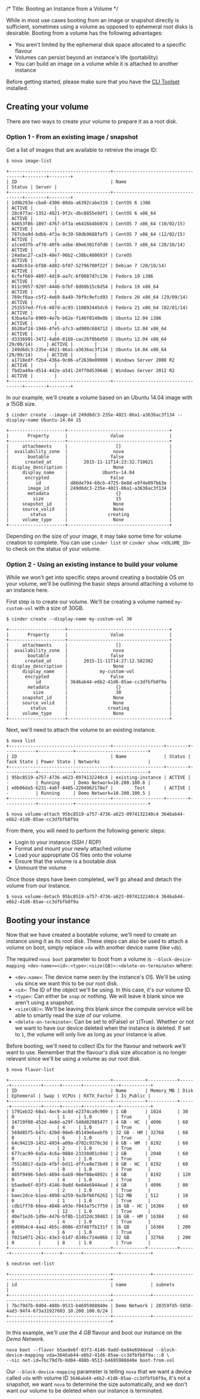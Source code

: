 /*
Title: Booting an Instance from a Volume
*/

While in most use cases booting from an image or snapshot directly is sufficient,
sometimes using a volume as opposed to ephemeral root disks is desirable. Booting
from a volume has the following advantages:

* You aren't limited by the ephemeral disk space allocated to a specific flavour
* Volumes can persist beyond an instance's life (portability)
* You can build an image on a volume while it is attached to another instance

Before getting started, please make sure that you have the [CLI Toolset](/101/installing-cli-tools)
installed.

## Creating your volume

There are two ways to create your volume to prepare it as a root disk.

### Option 1 - From an existing image / snapshot

Get a list of images that are available to retreive the image ID:

```
$ nova image-list

+--------------------------------------+------------------------------------+--------+--------+
| ID                                   | Name                               | Status | Server |
+--------------------------------------+------------------------------------+--------+--------+
| 1d9b293e-cba0-4306-80da-a6392cabe319 | CentOS 6 i386                      | ACTIVE |        |
| 28c077ac-1352-4821-9f2c-dbc8855e9df1 | CentOS 6 x86_64                    | ACTIVE |        |
| 64653f86-1897-4767-bf3a-e6416b4bb074 | CentOS 7 x86_64 (10/02/15)         | ACTIVE |        |
| 787cba9d-bdbb-4f3a-9c39-50db9688faf5 | CentOS 7 x86_64 (12/02/15)         | ACTIVE |        |
| a1ced3fb-af70-40f6-adbe-89e6301fdfd0 | CentOS 7 x86_64 (20/10/14)         | ACTIVE |        |
| 24adac27-ca19-48e7-90b2-c38bc480693f | CoreOS                             | ACTIVE |        |
| 4a48c61e-bf88-4d82-bf07-52796700f22f | Debian 7 (20/10/14)                | ACTIVE |        |
| 6cfef669-4897-4d19-aa7c-6f0087d7c13b | Fedora 19 i386                     | ACTIVE |        |
| 011c9957-920f-4446-b7bf-8d60b15c6d54 | Fedora 19 x86_64                   | ACTIVE |        |
| 769cf0aa-c5f2-4e69-8a49-70f9c9efcd93 | Fedora 20 x86_64 (29/09/14)        | ACTIVE |        |
| 251557ed-ffc6-407d-ac93-110892445dc6 | Fedora 21 x86_64 (02/01/14)        | ACTIVE |        |
| 63ba4a7a-0909-4e7b-b62e-f146f0140e8b | Ubuntu 12.04 i386                  | ACTIVE |        |
| 8b20af24-1946-4fe5-a7c3-ad908c684712 | Ubuntu 12.04 x86_64                | ACTIVE |        |
| d3336991-3472-4ab6-8168-cac26f0b6d50 | Ubuntu 12.04 x86_64 (29/09/14)     | ACTIVE |        |
| 249d6dc3-235e-4021-86a1-a3636ac3f134 | Ubuntu 14.04 x86_64 (29/09/14)     | ACTIVE |        |
| a1718edf-f2b4-436a-9c06-af2630e09908 | Windows Server 2008 R2             | ACTIVE |        |
| fbd2a49a-d514-442e-a541-24ff0d539646 | Windows Server 2012 R2             | ACTIVE |        |
+--------------------------------------+------------------------------------+--------+--------+
```

In our example, we'll create a volume based on an Ubuntu 14.04 image with a 15GB size.

```
$ cinder create --image-id 249d6dc3-235e-4021-86a1-a3636ac3f134 --display-name Ubuntu-14.04 15

+---------------------+--------------------------------------+
|       Property      |                Value                 |
+---------------------+--------------------------------------+
|     attachments     |                  []                  |
|  availability_zone  |                 nova                 |
|       bootable      |                false                 |
|      created_at     |      2015-11-11T14:23:32.710621      |
| display_description |                 None                 |
|     display_name    |             Ubuntu-14.04             |
|      encrypted      |                False                 |
|          id         | d86de794-60cb-4725-8e8d-e9f4e097b63e |
|       image_id      | 249d6dc3-235e-4021-86a1-a3636ac3f134 |
|       metadata      |                  {}                  |
|         size        |                  15                  |
|     snapshot_id     |                 None                 |
|     source_volid    |                 None                 |
|        status       |               creating               |
|     volume_type     |                 None                 |
+---------------------+--------------------------------------+
```

Depending on the size of your image, it may take some time for volume creation to complete. You can
use `cinder list` or `cinder show <VOLUME_ID>` to check on the status of your volume.

### Option 2 - Using an existing instance to build your volume

While we won't get into specific steps around creating a bootable OS on your volume, we'll be outlining
the basic steps around attaching a volume to an instance here.

First step is to create our volume. We'll be creating a volume named `my-custom-vol` with a size of 30GB.

```
$ cinder create --display-name my-custom-vol 30

+---------------------+--------------------------------------+
|       Property      |                Value                 |
+---------------------+--------------------------------------+
|     attachments     |                  []                  |
|  availability_zone  |                 nova                 |
|       bootable      |                false                 |
|      created_at     |      2015-11-11T14:27:12.582382      |
| display_description |                 None                 |
|     display_name    |            my-custom-vol             |
|      encrypted      |                False                 |
|          id         | 3646ab44-e6b2-41d6-85ae-cc3dfbfb8f9a |
|       metadata      |                  {}                  |
|         size        |                  30                  |
|     snapshot_id     |                 None                 |
|     source_volid    |                 None                 |
|        status       |               creating               |
|     volume_type     |                 None                 |
+---------------------+--------------------------------------+
```

Next, we'll need to attach the volume to an existing instance. 

```
$ nova list
+--------------------------------------+-------------------+--------+------------+-------------+---------------------------+
| ID                                   | Name              | Status | Task State | Power State | Networks                  |
+--------------------------------------+-------------------+--------+------------+-------------+---------------------------+
| 95bc8519-a757-4736-a623-0974132240c4 | existing-instance | ACTIVE | -          | Running     | Demo Network=10.200.100.6 |
| e0b06da5-6231-4a6f-8485-2204962178e7 |        Test       | ACTIVE | -          | Running     | Demo Network=10.200.100.5 |
+--------------------------------------+-------------------+--------+------------+-------------+---------------------------+

$ nova volume-attach 95bc8519-a757-4736-a623-0974132240c4 3646ab44-e6b2-41d6-85ae-cc3dfbfb8f9a 
```

From there, you will need to perform the following generic steps:

* Login to your instance (SSH / RDP)
* Format and mount your newly attached volume
* Load your appropriate OS files onto the volume
* Ensure that the volume is a bootable disk
* Unmount the volume

Once those steps have been completed, we'll go ahead and detach the volume from our instance.

```
$ nova volume-detach 95bc8519-a757-4736-a623-0974132240c4 3646ab44-e6b2-41d6-85ae-cc3dfbfb8f9a 
```

## Booting your instance

Now that we have created a bootable volume, we'll need to create an instance using it as its root disk.
These steps can also be used to attach a volume on boot, simply replace `vda` with another device name
(like `vdb`).

The required `nova boot` parameter to boot from a volume is `--block-device-mapping <dev-name>=<id>:<type>:<size(GB)>:<delete-on-terminate>`
where:

* `<dev-name>`: The device name seen by the instance's OS. We'll be using `vda` since we want this to be
our root disk.
* `<id>`: The ID of the object we'll be using. In this case, it's our volume ID.
* `<type>`: Can either be `snap` or nothing. We will leave it blank since we aren't using a snapshot.
* `<size(GB)>`: We'll be leaving this blank since the compute service will be able to smartly read
the size of our volume.
* `<delete-on-terminate>`: Can be set to `0`(False) or `1`(True). Whether or not we want to have our device 
deleted when the instance is deleted. If set to `1`, the volume will only live as long as your instance
is alive.

Before booting, we'll need to collect IDs for the flavour and network we'll want to use. Remember that the flavour's
disk size allocation is no longer relevant since we'll be using a volume as our root disk.

```
$ nova flavor-list

+--------------------------------------+------------+-----------+------+-----------+------+-------+-------------+-----------+
| ID                                   | Name       | Memory_MB | Disk | Ephemeral | Swap | VCPUs | RXTX_Factor | Is_Public |
+--------------------------------------+------------+-----------+------+-----------+------+-------+-------------+-----------+
| 1791eb32-68a1-4ec9-ac8d-e2374ca9c909 | 1 GB       | 1024      | 30   | 0         |      | 1     | 1.0         | True      |
| 34719f08-452d-4e8d-a29f-548d82985477 | 4 GB - HC  | 4096      | 60   | 0         |      | 4     | 1.0         | True      |
| 569d85f5-647c-420d-98e6-85149e6eebf6 | 32 GB - HM | 32768     | 60   | 0         |      | 6     | 1.0         | True      |
| 64c94219-1452-4934-a09a-d702c9370c3d | 8 GB - HM  | 8192      | 60   | 0         |      | 2     | 1.0         | True      |
| 677cac99-6a5a-4c6a-9884-23338d01c04d | 2 GB       | 2048      | 60   | 0         |      | 1     | 1.0         | True      |
| 75518817-da1b-4fbf-bd11-dffce8e73b49 | 8 GB - HC  | 8192      | 60   | 0         |      | 8     | 1.0         | True      |
| 885f9496-5de5-4894-bab9-98ef88e4892c | 8 GB       | 8192      | 120  | 0         |      | 4     | 1.0         | True      |
| b5ae8e6f-03f3-4146-9add-6e84e6944ead | 4 GB       | 4096      | 80   | 0         |      | 2     | 1.0         | True      |
| baec2dce-b1ea-4898-a259-9a3bf66f6262 | 512 MB     | 512       | 10   | 0         |      | 1     | 1.0         | True      |
| cdb1ff78-66ea-4848-a93e-f843a75c7f59 | 16 GB - HC | 16384     | 60   | 0         |      | 12    | 1.0         | True      |
| d0e71e26-1d9e-4476-bf8b-11d32dc30483 | 16 GB - HM | 16384     | 60   | 0         |      | 4     | 1.0         | True      |
| e989b4c4-4aa2-4b5c-8086-d3f407fb131f | 16 GB      | 16384     | 200  | 0         |      | 6     | 1.0         | True      |
| f021e071-261c-43e3-b1d7-834bc714e06b | 32 GB      | 32768     | 200  | 0         |      | 8     | 1.0         | True      |
+--------------------------------------+------------+-----------+------+-----------+------+-------+-------------+-----------+

$ neutron net-list

+--------------------------------------+--------------+------------------------------------------------------+
| id                                   | name         | subnets                                              |
+--------------------------------------+--------------+------------------------------------------------------+
| 7bc79d7b-0d04-488b-9513-b4695988840e | Demo Network | 28359fd5-5858-4ad3-94f4-673a31927603 10.200.100.0/24 |
+--------------------------------------+--------------+------------------------------------------------------+

```

In this example, we'll use the *4 GB* flavour and boot our instance on the *Demo Network*. 

```
nova boot --flavor b5ae8e6f-03f3-4146-9add-6e84e6944ead --block-device-mapping vda=3646ab44-e6b2-41d6-85ae-cc3dfbfb8f9a:::0 \
--nic net-id=7bc79d7b-0d04-488b-9513-b4695988840e boot-from-vol
```

Our `--block-device-mapping` parameter is telling `nova` that we want a device called `vda` with volume ID `3646ab44-e6b2-41d6-85ae-cc3dfbfb8f9a`,
it's not a snapshot, we want `nova` to determine the size automatically, and we don't want our volume to be deleted when our
instance is terminated.
